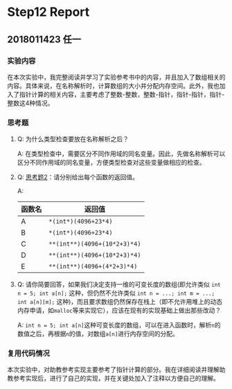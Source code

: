 # Step12 Report

## 2018011423 任一

### 实验内容

在本次实验中，我完整阅读并学习了实验参考书中的内容，并且加入了数组相关的内容。具体来说，在名称解析时，计算数组的大小并分配内存空间。此外，我也加入了指针计算的相关内容，主要考虑了整数-整数，整数-指针，指针-指针，指针-整数这4种情况。



### 思考题

1. Q: 为什么类型检查要放在名称解析之后？

   A: 在类型检查中，需要区分不同作用域的同名变量。因此，先做名称解析可以区分不同作用域的同名变量，方便类型检查对这些变量做相应的检查。

2. Q: [思考题2](https://decaf-lang.github.io/minidecaf-tutorial/docs/lab12/guide.html)：请分别给出每个函数的返回值。

   A: 

   | 函数名 | 返回值                       |
   | ------ | ---------------------------- |
   | A      | `*(int*)(4096+23*4)`         |
   | B      | `*(int*)(4096+23*4)`         |
   | C      | `**(int**)(4096+(10*2+3)*4)` |
   | D      | `**(int**)(4096+(10*2+3)*4)` |
   | E      | `**(int**)(4096+(4*2+3)*4)`  |

   

3. Q: 请你简要回答，如果我们决定支持一维的可变长度的数组(即允许类似 `int n = 5; int a[n];` 这种，但仍然不允许类似 `int n = ...; int m = ...; int a[n][m];` 这种)，而且要求数组仍然保存在栈上（即不允许用堆上的动态内存申请，如`malloc`等来实现它），应该在现有的实现基础上做出那些改动？

   A:  `int n = 5; int a[n]`这种可变长度的数组，可以在进入函数时，解析`n`的数值之后，再根据`n`的值，对数组`a[n]`进行内存空间的分配。

### 复用代码情况

本次实验中，对助教参考实现主要参考了指针计算的部分。我在详细阅读并理解助教参考实现后，进行了自己的实现，并在关键处加入了注释以方便自己的理解。
